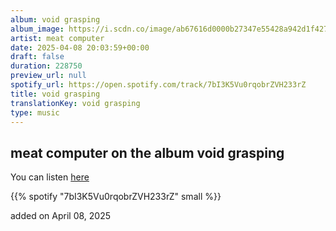 ```yaml
---
album: void grasping
album_image: https://i.scdn.co/image/ab67616d0000b27347e55428a942d1f427bc9df3
artist: meat computer
date: 2025-04-08 20:03:59+00:00
draft: false
duration: 228750
preview_url: null
spotify_url: https://open.spotify.com/track/7bI3K5Vu0rqobrZVH233rZ
title: void grasping
translationKey: void grasping
type: music
---
```


## meat computer on the album void grasping

You can listen [here](https://open.spotify.com/track/7bI3K5Vu0rqobrZVH233rZ)

{{% spotify "7bI3K5Vu0rqobrZVH233rZ" small %}}

added on April 08, 2025